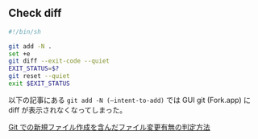 ## Check diff

```sh
#!/bin/sh

git add -N .
set +e
git diff --exit-code --quiet
EXIT_STATUS=$?
git reset --quiet
exit $EXIT_STATUS
```

以下の記事にある `git add -N (–intent-to-add)` では GUI git (Fork.app) に diff が表示されなくなってしまった。

[Git での新規ファイル作成を含んだファイル変更有無の判定方法](https://reboooot.net/post/how-to-check-changes-with-git/)
